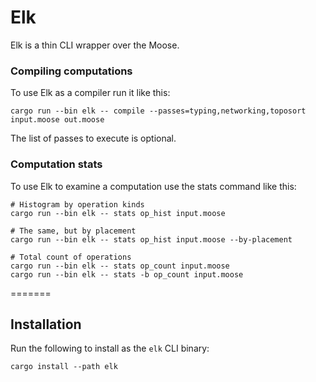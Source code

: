 # Elk

Elk is a thin CLI wrapper over the Moose.

### Compiling computations

To use Elk as a compiler run it like this:

```
cargo run --bin elk -- compile --passes=typing,networking,toposort input.moose out.moose
```

The list of passes to execute is optional.

### Computation stats

To use Elk to examine a computation use the stats command like this:

```
# Histogram by operation kinds
cargo run --bin elk -- stats op_hist input.moose

# The same, but by placement
cargo run --bin elk -- stats op_hist input.moose --by-placement

# Total count of operations
cargo run --bin elk -- stats op_count input.moose
cargo run --bin elk -- stats -b op_count input.moose
```
=======
## Installation

Run the following to install as the `elk` CLI binary:

```
cargo install --path elk
```

